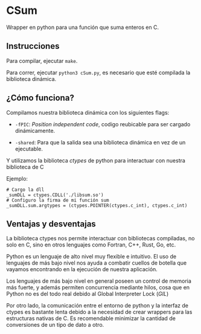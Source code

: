 # CSum

Wrapper en python para una función que suma enteros en C.

## Instrucciones

Para compilar, ejecutar `make`.

Para correr, ejecutar `python3 cSum.py`, es necesario que esté compilada la biblioteca dinámica.

## ¿Cómo funciona?

Compilamos nuestra biblioteca dinámica con los siguientes flags:

* `-fPIC`: *Position independent code*, codigo reubicable para ser cargado dinámicamente.

* `-shared`: Para que la salida sea una biblioteca dinámica en vez de un ejecutable.

Y utilizamos la biblioteca *ctypes* de python para interactuar con nuestra biblioteca de C

Ejemplo:

~~~{.python}
# Cargo la dll
_sumDLL = ctypes.CDLL('./libsum.so')
# Configuro la firma de mi función sum
_sumDLL.sum.argtypes = (ctypes.POINTER(ctypes.c_int), ctypes.c_int)
~~~

## Ventajas y desventajas

La biblioteca ctypes nos permite interactuar con bibliotecas compiladas, no solo en C, sino en otros lenguajes como Fortran, C++, Rust, Go, etc.

Python es un lenguaje de alto nivel muy flexible e intuitivo. El uso de lenguajes de más bajo nivel nos ayuda a combatir cuellos de botella que vayamos encontrando en la ejecución de nuestra aplicación.

Los lenguajes de más bajo nivel en general poseen un control de memoria más fuerte, y además permiten concurrencia mediante hilos, cosa que en Python no es del todo real debido al Global Interpreter Lock (*GIL*)

Por otro lado, la comunicación entre el entorno de python y la interfaz de ctypes es bastante lenta debido a la necesidad de crear wrappers para las estructuras nativas de C. Es recomendable minimizar la cantidad de conversiones de un tipo de dato a otro.
